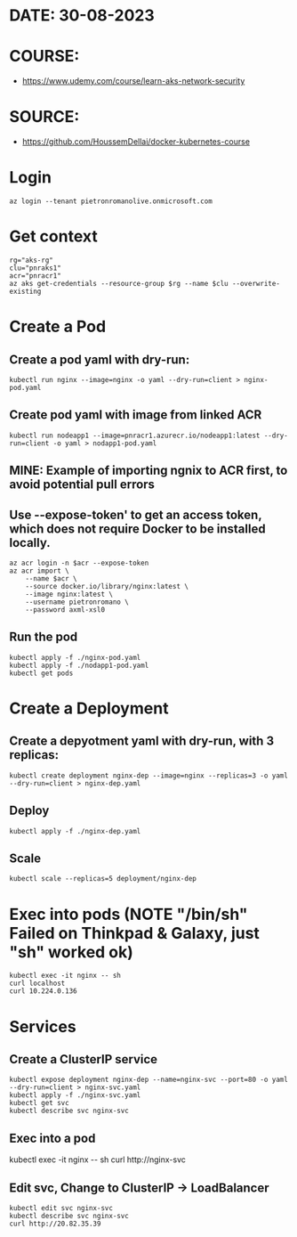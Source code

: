 # DATE: 30-08-2023
# COURSE: 
- https://www.udemy.com/course/learn-aks-network-security 
# SOURCE: 
- https://github.com/HoussemDellai/docker-kubernetes-course

# Login
    az login --tenant pietronromanolive.onmicrosoft.com

# Get context
    rg="aks-rg"
    clu="pnraks1"
    acr="pnracr1"
    az aks get-credentials --resource-group $rg --name $clu --overwrite-existing

# Create a Pod
## Create a pod yaml with dry-run: 
    kubectl run nginx --image=nginx -o yaml --dry-run=client > nginx-pod.yaml

## Create pod yaml with image from linked ACR
    kubectl run nodeapp1 --image=pnracr1.azurecr.io/nodeapp1:latest --dry-run=client -o yaml > nodapp1-pod.yaml

## MINE: Example of importing ngnix to ACR first, to avoid potential pull errors 
## Use --expose-token' to get an access token, which does not require Docker to be installed locally.
    az acr login -n $acr --expose-token
    az acr import \
        --name $acr \
        --source docker.io/library/nginx:latest \
        --image nginx:latest \ 
        --username pietronromano \
        --password axml-xsl0 

## Run the pod
    kubectl apply -f ./nginx-pod.yaml
    kubectl apply -f ./nodapp1-pod.yaml
    kubectl get pods
 
# Create a Deployment
## Create a depyotment yaml with dry-run, with 3 replicas: 
    kubectl create deployment nginx-dep --image=nginx --replicas=3 -o yaml --dry-run=client > nginx-dep.yaml

## Deploy
    kubectl apply -f ./nginx-dep.yaml

## Scale
    kubectl scale --replicas=5 deployment/nginx-dep

# Exec into pods (NOTE "/bin/sh" Failed on Thinkpad & Galaxy, just "sh" worked ok)
    kubectl exec -it nginx -- sh
    curl localhost
    curl 10.224.0.136

# Services
## Create a ClusterIP service
    kubectl expose deployment nginx-dep --name=nginx-svc --port=80 -o yaml --dry-run=client > nginx-svc.yaml
    kubectl apply -f ./nginx-svc.yaml
    kubectl get svc
    kubectl describe svc nginx-svc

## Exec into a pod
   kubectl exec -it nginx -- sh
   curl http://nginx-svc

## Edit svc, Change to ClusterIP -> LoadBalancer
    kubectl edit svc nginx-svc
    kubectl describe svc nginx-svc
    curl http://20.82.35.39